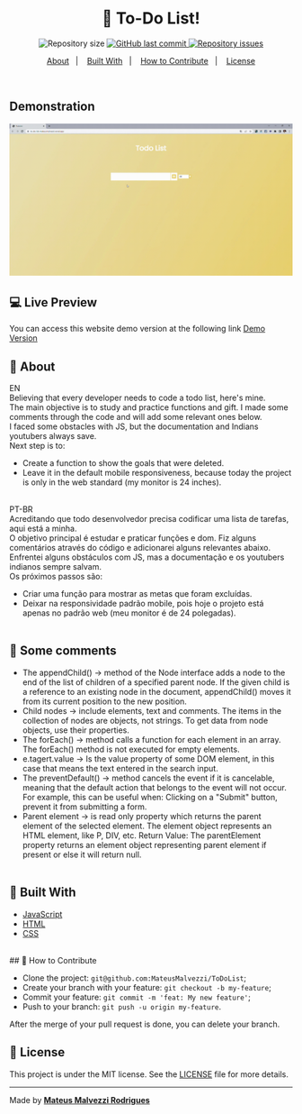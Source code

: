 <h1 align="center">
  🚀 To-Do List!
</h1>

<p align="center">
  <img alt="Repository size" src="https://img.shields.io/github/repo-size/MateusMalvezzi/ToDoList">
  
  <a href="https://github.com/MateusMalvezzi/capturePage/commits/master">
    <img alt="GitHub last commit" src="https://img.shields.io/github/last-commit/MateusMalvezzi/ToDoList">
  </a>

  <a href="https://github.com/MateusMalvezzi/capturePage/issues">
    <img alt="Repository issues" src="https://img.shields.io/github/issues/MateusMalvezzi/ToDoList">
  </a>

</p>

<p align="center">
  <a href="#page_with_curl-about">About</a>&nbsp;&nbsp;&nbsp;|&nbsp;&nbsp;&nbsp;
  <a href="#wrench-built-with">Built With</a>&nbsp;&nbsp;&nbsp;|&nbsp;&nbsp;&nbsp;
  <a href="#-how-to-contribute">How to Contribute</a>&nbsp;&nbsp;&nbsp;|&nbsp;&nbsp;&nbsp;
  <a href="#memo-license">License</a>
</p>

<br>


 ## Demonstration
  <div align='center'><img src="gif/TodoList.gif" alt="Demo" width="800"/></div>
    
    

## :computer: Live Preview

You can access this website demo version at the following link [Demo Version](https://to-do-list-mateusmalvezzi.vercel.app/)

## :page_with_curl: About <br>
EN <br> Believing that every developer needs to code a todo list, here's mine.<br>
        The main objective is to study and practice functions and gift. I made some comments through the code and will add some relevant ones below.<br>
        I faced some obstacles with JS, but the documentation and Indians youtubers always save.<br>
        Next step is to: <br>
- Create a function to show the goals that were deleted.
- Leave it in the default mobile responsiveness, because today the project is only in the web standard (my monitor is 24 inches). <br> <br>

PT-BR <br> Acreditando que todo desenvolvedor precisa codificar uma lista de tarefas, aqui está a minha.<br> 
O objetivo principal é estudar e praticar funções e dom. Fiz alguns comentários através do código e adicionarei alguns relevantes abaixo.<br>
Enfrentei alguns obstáculos com JS, mas a documentação e os youtubers indianos sempre salvam. <br>
Os próximos passos são:<br>
- Criar uma função para mostrar as metas que foram excluídas.
- Deixar na responsividade padrão mobile, pois hoje o projeto está apenas no padrão web (meu monitor é de 24 polegadas).
<br><br>
## :page_with_curl: Some comments <br>
- The appendChild() → method of the Node interface adds a node to the end of the list of children of a specified parent node. If the given child is a reference to an existing node in the document, appendChild() moves it from its current position to the new position.<br>
- Child nodes → include elements, text and comments. The items in the collection of nodes are objects, not strings. To get data from node objects, use their properties.<br>
- The forEach() → method calls a function for each element in an array. The forEach() method is not executed for empty elements.<br>
- e.tagert.value → Is the value property of some DOM element, in this case that means the text entered in the search input.
- The preventDefault() → method cancels the event if it is cancelable, meaning that the default action that belongs to the event will not occur. For example, this can be useful when: Clicking on a "Submit" button, prevent it from submitting a form.
- Parent element → is read only property which returns the parent element of the selected element. The element object represents an HTML element, like P, DIV, etc. Return Value: The parentElement property returns an element object representing parent element if present or else it will return null.
<br><br>
## :wrench: Built With

- [JavaScript](https://developer.mozilla.org/en-US/docs/Web/JavaScript)
- [HTML](https://developer.mozilla.org/en-US/docs/Web/HTML)
- [CSS](https://developer.mozilla.org/en-US/docs/Web/CSS)
<br>
## 🤔 How to Contribute

- Clone the project: `git@github.com:MateusMalvezzi/ToDoList`;
- Create your branch with your feature: `git checkout -b my-feature`;
- Commit your feature: `git commit -m 'feat: My new feature'`;
- Push to your branch: `git push -u origin my-feature`.

After the merge of your pull request is done, you can delete your branch.
<br>
## :memo: License

This project is under the MIT license. See the [LICENSE](LICENSE.md) file for more details.

---

Made by <tr>
    <td align="center"><a href="https://github.com/MateusMalvezzi"><b>Mateus Malvezzi Rodrigues</b></a><br /></td>
  <tr>
